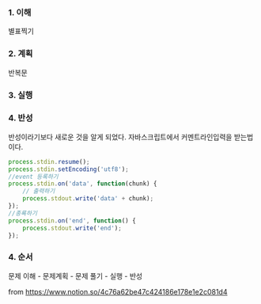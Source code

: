 ### 1. 이해

별표찍기

### 2. 계획

반복문

### 3. 실행


### 4. 반성

반성이라기보다 새로운 것을 알게 되었다. 자바스크립트에서 커멘트라인입력을 받는법이다.

```javascript
process.stdin.resume();
process.stdin.setEncoding('utf8');
//event 등록하기
process.stdin.on('data', function(chunk) {
    // 출력하기
    process.stdout.write('data' + chunk);
});
//종룍하기
process.stdin.on('end', function() {
    process.stdout.write('end');
});
```


### 4. 순서

문제 이해 - 문제계획 - 문제 풀기 - 실행 - 반성


from https://www.notion.so/4c76a62be47c424186e178e1e2c081d4

